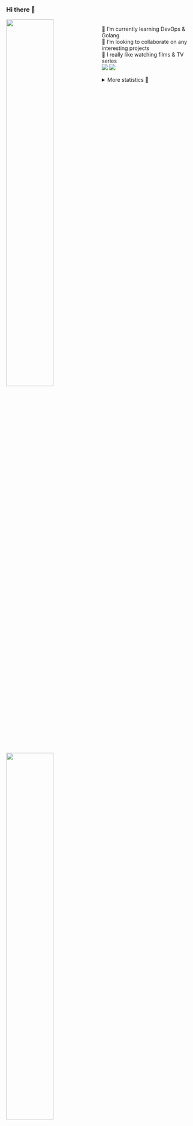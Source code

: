 ### Hi there 👋


[<img align="left" width="50%" src="https://github-readme-stats.vercel.app/api?username=rufusnufus&hide=issues&show_icons=true&count_private=true&theme=transparent&title_color=FF6F40&text_color=FBF9F8&icon_color=F48242&hide_border=true&hide_title=true#gh-dark-mode-only">](https://metrics.lecoq.io/rufusnufus#gh-dark-mode-only)
[<img align="left" width="50%" src="https://github-readme-stats.vercel.app/api?username=rufusnufus&hide=issues&show_icons=true&count_private=true&theme=transparent&title_color=FF6533&text_color=4D4644&icon_color=FF8038&hide_border=true&hide_title=true#gh-light-mode-only">](https://metrics.lecoq.io/rufusnufus#gh-light-mode-only)

<p>
  <br>
  🌱 I’m currently learning DevOps & Golang</br>
  👯 I’m looking to collaborate on any interesting projects</br>
  🎥 I really like watching films & TV series</br>
  <a href="https://linkedin.com/in/rufusnufus"><img src="https://img.shields.io/badge/linkedin-0077B5.svg?style=for-the-badge&logo=linkedin&logoColor=white"/></a>
  <a href="https://t.me/rufusnufus"><img src="https://img.shields.io/badge/-telegram-black?style=for-the-badge&color=blue&logo=telegram"/></a>
</p>

<p text-align="left">
<details>
  <summary>More statistics 👀</summary><br/>

<!--START_SECTION:waka-->
![Code Time](http://img.shields.io/badge/Code%20Time-327%20hrs%2028%20mins-blue)

![Profile Views](http://img.shields.io/badge/Profile%20Views-0-blue)

**I'm an Early 🐤** 

```text
🌞 Morning                4967 commits        █████░░░░░░░░░░░░░░░░░░░░   20.81 % 
🌆 Daytime                13611 commits       ██████████████░░░░░░░░░░░   57.01 % 
🌃 Evening                4609 commits        █████░░░░░░░░░░░░░░░░░░░░   19.31 % 
🌙 Night                  686 commits         █░░░░░░░░░░░░░░░░░░░░░░░░   02.87 % 
```
📅 **I'm Most Productive on Monday** 

```text
Monday                   4875 commits        █████░░░░░░░░░░░░░░░░░░░░   20.42 % 
Tuesday                  4540 commits        █████░░░░░░░░░░░░░░░░░░░░   19.02 % 
Wednesday                4600 commits        █████░░░░░░░░░░░░░░░░░░░░   19.27 % 
Thursday                 4179 commits        ████░░░░░░░░░░░░░░░░░░░░░   17.51 % 
Friday                   4095 commits        ████░░░░░░░░░░░░░░░░░░░░░   17.15 % 
Saturday                 674 commits         █░░░░░░░░░░░░░░░░░░░░░░░░   02.82 % 
Sunday                   910 commits         █░░░░░░░░░░░░░░░░░░░░░░░░   03.81 % 
```


📊 **This Week I Spent My Time On** 

```text
💬 Programming Languages: 
YAML                     6 hrs 20 mins       █████████░░░░░░░░░░░░░░░░   37.68 % 
HCL                      4 hrs 45 mins       ███████░░░░░░░░░░░░░░░░░░   28.26 % 
Other                    3 hrs 22 mins       █████░░░░░░░░░░░░░░░░░░░░   20.02 % 
Docker                   48 mins             █░░░░░░░░░░░░░░░░░░░░░░░░   04.80 % 
Terraform                30 mins             █░░░░░░░░░░░░░░░░░░░░░░░░   03.04 % 

🔥 Editors: 
VS Code                  14 hrs 21 mins      █████████████████████░░░░   85.22 % 
iTerm2                   2 hrs 29 mins       ████░░░░░░░░░░░░░░░░░░░░░   14.78 % 
```

**I Mostly Code in Java** 

```text
Python                   17 repos            ███░░░░░░░░░░░░░░░░░░░░░░   11.89 % 
Smarty                   15 repos            ███░░░░░░░░░░░░░░░░░░░░░░   10.49 % 
HCL                      6 repos             █░░░░░░░░░░░░░░░░░░░░░░░░   04.20 % 
Mustache                 4 repos             █░░░░░░░░░░░░░░░░░░░░░░░░   02.80 % 
HTML                     3 repos             █░░░░░░░░░░░░░░░░░░░░░░░░   02.10 % 
```




 Last Updated on 05/06/2023 01:04:11 UTC
<!--END_SECTION:waka-->

</details>
</p>
